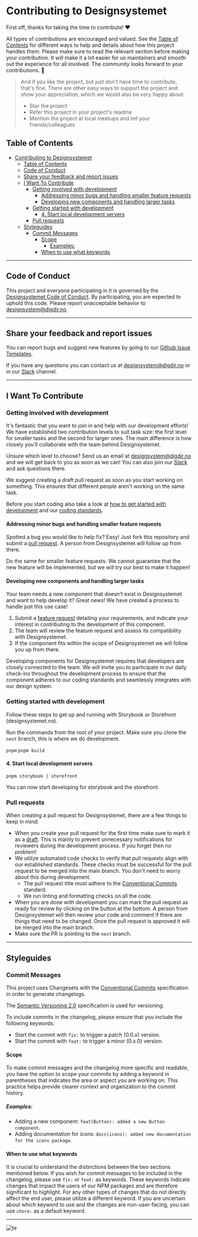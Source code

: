 # Contributing to Designsystemet

First off, thanks for taking the time to contribute! ❤️

All types of contributions are encouraged and valued. See the [Table of Contents](#table-of-contents) for different ways to help and details about how this project handles them. Please make sure to read the relevant section before making your contribution. It will make it a lot easier for us maintainers and smooth out the experience for all involved. The community looks forward to your contributions. 🎉

> And if you like the project, but just don't have time to contribute, that's fine. There are other easy ways to support the project and show your appreciation, which we would also be very happy about:
>
> - Star the project
> - Refer this project in your project's readme
> - Mention the project at local meetups and tell your friends/colleagues

## Table of Contents

- [Contributing to Designsystemet](#contributing-to-designsystemet)
  - [Table of Contents](#table-of-contents)
  - [Code of Conduct](#code-of-conduct)
  - [Share your feedback and report issues](#share-your-feedback-and-report-issues)
  - [I Want To Contribute](#i-want-to-contribute)
    - [Getting involved with development](#getting-involved-with-development)
      - [Addressing minor bugs and handling smaller feature requests](#addressing-minor-bugs-and-handling-smaller-feature-requests)
      - [Developing new components and handling larger tasks](#developing-new-components-and-handling-larger-tasks)
    - [Getting started with development](#getting-started-with-development)
      - [4. Start local development servers](#4-start-local-development-servers)
    - [Pull requests](#pull-requests)
  - [Styleguides](#styleguides)
    - [Commit Messages](#commit-messages)
      - [Scope](#scope)
        - [Examples:](#examples)
      - [When to use what keywords](#when-to-use-what-keywords)

---

## Code of Conduct

This project and everyone participating in it is governed by the
[Designsystemet Code of Conduct](./CODE_OF_CONDUCT.md).
By participating, you are expected to uphold this code. Please report unacceptable behavior
to <designsystem@digdir.no>.

---

## Share your feedback and report issues

You can report bugs and suggest new features by going to our [Github Issue Templates](https://github.com/digdir/designsystemet/issues/new/choose).

If you have any questions you can contact us at <designsystem@digdir.no> or in our [Slack](https://designsystemet.no/slack) channel.

---

## I Want To Contribute

### Getting involved with development

It's fantastic that you want to join in and help with our development efforts!
We have established two contribution levels to suit task size: the first level for smaller tasks and the second for larger ones. The main difference is how closely you’ll collaborate with the team behind Designsystemet.

Unsure which level to choose? Send us an email at <designsystem@digdir.no> and we will get back to you as soon as we can!
You can also join our [Slack](https://designsystemet.no/slack) and ask questions there.

We suggest creating a draft pull request as soon as you start working on something. This ensures that different people aren't working on the same task.

Before you start coding also take a look at [how to get started with development](#getting-started-with-development) and our [coding standards](#how-to-write-and-structure-your-code).

#### Addressing minor bugs and handling smaller feature requests

Spotted a bug you would like to help fix? Easy! Just fork this repository and submit a [pull request](#pull-requests).
A person from Designsystemet will follow up from there.

Do the same for smaller feature requests. We cannot guarantee that the new feature will be implemented, but we will try our best to make it happen!

#### Developing new components and handling larger tasks

Your team needs a new component that doesn't exist in Designsystemet and want to help develop it?
Great news! We have created a process to handle just this use case!

1. Submit a [feature request](https://github.com/digdir/designsystemet/issues/new/choose) detailing your requirements, and indicate your interest in contributing to the development of this component.
2. The team will review the feature request and assess its compatibility with Designsystemet.
3. If the component fits within the scope of Designsystemet we will follow you up from there.

Developing components for Designsystemet requires that developers are closely connected to the team. We will invite you to participate in our daily check-ins throughout the development process to ensure that the component adheres to our coding standards and seamlessly integrates with our design system.

### Getting started with development

Follow these steps to get up and running with Storybook or Storefront (designsystemet.no).

Run the commands from the root of your project. Make sure you clone the `next` branch, this is where we do development.

`pnpm`
`pnpm build`

#### 4. Start local development servers

`pnpm storybook | storefront`

You can now start developing for storybook and the storefront.

### Pull requests

When creating a pull request for Designsystemet, there are a few things to keep in mind:

- When you create your pull request for the first time make sure to mark it as a [draft](https://github.blog/2019-02-14-introducing-draft-pull-requests/). This is mainly to prevent unnecessary notifications for reviewers during the development process. If you forget then no problem!
- We utilize automated code checks to verify that pull requests align with our established standards. These checks must be successful for the pull request to be merged into the main branch. You don't need to worry about this during development.
  - The pull request title must adhere to the [Conventional Commits](https://www.conventionalcommits.org/en/v1.0.0/) standard.
  - We run linting and formatting checks on all the code.
- When you are done with development you can mark the pull request as ready for review by clicking on the button at the bottom. A person from Designsystemet will then review your code and comment if there are things that need to be changed. Once the pull request is approved it will be merged into the main branch.
- Make sure the PR is pointing to the `next` branch.

---

## Styleguides

### Commit Messages

This project uses Changesets with the [Conventional Commits](https://www.conventionalcommits.org/en/v1.0.0/)
specification in order to generate changelogs.

The [Semantic Versioning 2.0](https://semver.org/) specification is used for versioning.

To include commits in the changelog, please ensure that you include the following keywords:

- Start the commit with `fix:` to trigger a patch (0.0.x) version.
- Start the commit with `feat:` to trigger a minor (0.x.0) version.

#### Scope

To make commit messages and the changelog more specific and readable, you have the option to scope your commits by adding a keyword in parentheses that indicates the area or aspect you are working on. This practice helps provide clearer context and organization to the commit history.

##### Examples:

- Adding a new component: `feat(Button): added a new Button component`.
- Adding documentation for icons: `docs(icons): added new documentation for the icons package`.

#### When to use what keywords

It is crucial to understand the distinctions between the two sections mentioned below. If you wish for commit messages to be included in the changelog, please use `fix:` or `feat:` as keywords. These keywords indicate changes that impact the users of our NPM packages and are therefore significant to highlight. For any other types of changes that do not directly affect the end user, please utilize a different keyword. If you are uncertain about which keyword to use and the changes are non-user-facing, you can use `chore:` as a default keyword.

---

![te](https://i.imgur.com/Uw0qA1O.png)
